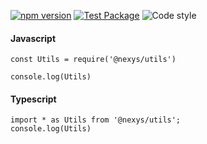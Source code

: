 [![npm version](https://img.shields.io/npm/v/@nexys/utils.svg)](https://www.npmjs.com/package/@nexys/utils)
[![Test Package](https://github.com/Nexysweb/utils/actions/workflows/test.yml/badge.svg)](https://github.com/Nexysweb/utils/actions/workflows/test.yml)
![Code style](https://img.shields.io/badge/code_style-prettier-ff69b4.svg)

#### Javascript

```
const Utils = require('@nexys/utils')

console.log(Utils)
```

#### Typescript

```
import * as Utils from '@nexys/utils';
console.log(Utils)
```
